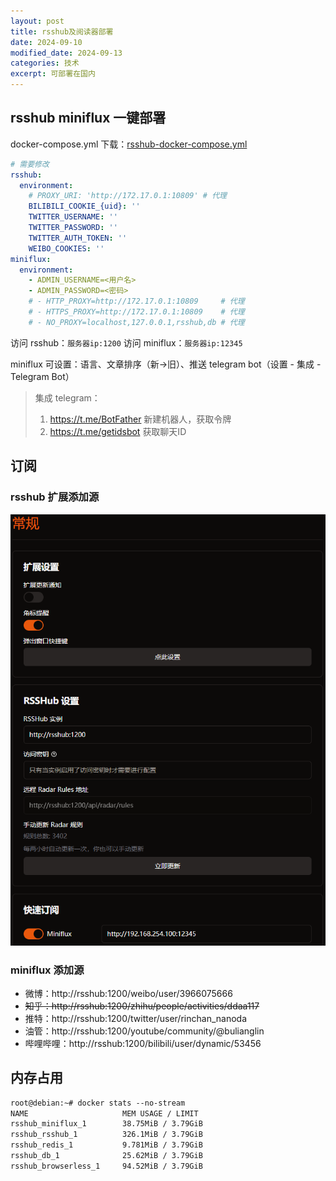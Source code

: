 ```yaml
---
layout: post
title: rsshub及阅读器部署
date: 2024-09-10
modified_date: 2024-09-13
categories: 技术
excerpt: 可部署在国内
---
```


## rsshub miniflux 一键部署

docker-compose.yml 下载：[rsshub-docker-compose.yml](/download_files/rsshub-miniflux-docker-compose.yml)

```yml
# 需要修改
rsshub:
  environment:
    # PROXY_URI: 'http://172.17.0.1:10809' # 代理
    BILIBILI_COOKIE_{uid}: ''
    TWITTER_USERNAME: ''
    TWITTER_PASSWORD: ''
    TWITTER_AUTH_TOKEN: ''
    WEIBO_COOKIES: ''
miniflux:
  environment:
    - ADMIN_USERNAME=<用户名>
    - ADMIN_PASSWORD=<密码>
    # - HTTP_PROXY=http://172.17.0.1:10809     # 代理
    # - HTTPS_PROXY=http://172.17.0.1:10809    # 代理
    # - NO_PROXY=localhost,127.0.0.1,rsshub,db # 代理
```

访问 rsshub：`服务器ip:1200`
访问 miniflux：`服务器ip:12345`

miniflux 可设置：语言、文章排序（新→旧）、推送 telegram bot（设置 - 集成 - Telegram Bot）

> 集成 telegram：
> 1. https://t.me/BotFather 新建机器人，获取令牌
> 2. https://t.me/getidsbot 获取聊天ID

## 订阅

### rsshub 扩展添加源

![](/img/rsshub_extension.png)

### miniflux 添加源

- 微博：http://rsshub:1200/weibo/user/3966075666
- ~~知乎：http://rsshub:1200/zhihu/people/activities/ddaa117~~
- 推特：http://rsshub:1200/twitter/user/rinchan_nanoda
- 油管：http://rsshub:1200/youtube/community/@bulianglin
- 哔哩哔哩：http://rsshub:1200/bilibili/user/dynamic/53456

## 内存占用

```txt
root@debian:~# docker stats --no-stream
NAME                     MEM USAGE / LIMIT 
rsshub_miniflux_1        38.75MiB / 3.79GiB
rsshub_rsshub_1          326.1MiB / 3.79GiB
rsshub_redis_1           9.781MiB / 3.79GiB
rsshub_db_1              25.62MiB / 3.79GiB
rsshub_browserless_1     94.52MiB / 3.79GiB
```